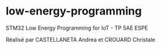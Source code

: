 # low-energy-programming
STM32 Low Energy Programming for IoT - TP 5AE ESPE

Réalisé par CASTELLANETA Andrea et CROUARD Christale
